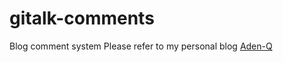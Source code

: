 # gitalk-comments
Blog comment system
Please refer to my personal blog [Aden-Q](https://aden-q.github.io/)

